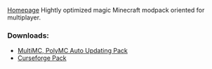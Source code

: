 [Homepage](/)
Hightly optimized magic Minecraft modpack oriented for multiplayer.
### Downloads:
 - [MultiMC, PolyMC Auto Updating Pack](https://github.com/Den4enko/GamersMagicated/releases/latest/download/GamersMagicated-AU.zip)
 - [Curseforge Pack](https://github.com/Den4enko/GamersMagicated/releases/latest/download/GamersMagicated-CF.zip)